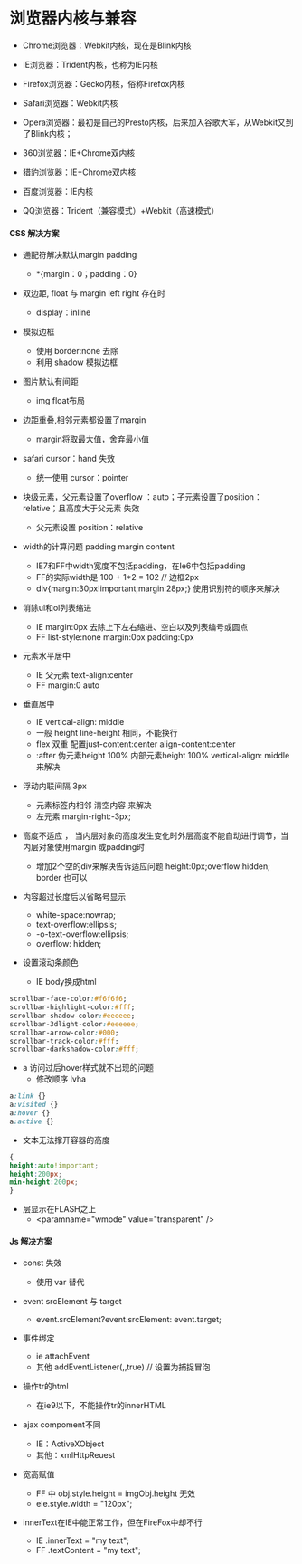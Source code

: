 
# 浏览器内核与兼容

+ Chrome浏览器：Webkit内核，现在是Blink内核

+ IE浏览器：Trident内核，也称为IE内核

+ Firefox浏览器：Gecko内核，俗称Firefox内核

+ Safari浏览器：Webkit内核

+ Opera浏览器：最初是自己的Presto内核，后来加入谷歌大军，从Webkit又到了Blink内核；

+ 360浏览器：IE+Chrome双内核

+ 猎豹浏览器：IE+Chrome双内核

+ 百度浏览器：IE内核

+ QQ浏览器：Trident（兼容模式）+Webkit（高速模式）


#### CSS 解决方案

+ 通配符解决默认margin padding
  + *{margin：0；padding：0}

+ 双边距, float 与 margin left right 存在时
   + display：inline

+ 模拟边框
  + 使用 border:none 去除
  + 利用 shadow 模拟边框

+ 图片默认有间距
   + img float布局

+ 边距重叠,相邻元素都设置了margin
  + margin将取最大值，舍弃最小值

+ safari cursor：hand 失效
  + 统一使用 cursor：pointer

+ 块级元素，父元素设置了overflow ：auto；子元素设置了position：relative；且高度大于父元素 失效
  + 父元素设置 position：relative


+ width的计算问题 padding margin content
  + IE7和FF中width宽度不包括padding，在Ie6中包括padding
  + FF的实际width是 100 + 1*2 = 102 // 边框2px
  + div{margin:30px!important;margin:28px;} 使用识别符的顺序来解决

+ 消除ul和ol列表缩进
  + IE margin:0px  去除上下左右缩进、空白以及列表编号或圆点
  + FF list-style:none margin:0px padding:0px

+ 元素水平居中
  + IE 父元素 text-align:center
  + FF margin:0 auto

+ 垂直居中
  + IE vertical-align: middle
  + 一般 height line-height 相同，不能换行
  + flex 双重 配置just-content:center align-content:center
  + :after 伪元素height 100% 内部元素height 100% vertical-align: middle 来解决

+ 浮动内联间隔 3px
  + 元素标签内相邻 清空内容 来解决
  + 左元素 margin-right:-3px;

+ 高度不适应 ， 当内层对象的高度发生变化时外层高度不能自动进行调节，当内层对象使用margin 或padding时
  + 增加2个空的div来解决告诉适应问题 height:0px;overflow:hidden; border 也可以

+ 内容超过长度后以省略号显示
    + white-space:nowrap;
    + text-overflow:ellipsis;
    + -o-text-overflow:ellipsis;
    + overflow: hidden;

+ 设置滚动条颜色
   + IE body换成html
```css
scrollbar-face-color:#f6f6f6;
scrollbar-highlight-color:#fff;
scrollbar-shadow-color:#eeeeee;
scrollbar-3dlight-color:#eeeeee;
scrollbar-arrow-color:#000;
scrollbar-track-color:#fff;
scrollbar-darkshadow-color:#fff;
```

+ a 访问过后hover样式就不出现的问题
   + 修改顺序 lvha
```css
a:link {}
a:visited {}
a:hover {}
a:active {}
```

+ 文本无法撑开容器的高度
```css
{
height:auto!important;
height:200px;
min-height:200px;
}
```
+ 层显示在FLASH之上
   + <paramname="wmode" value="transparent" />


#### Js 解决方案

+ const 失效
  + 使用 var 替代

+ event srcElement 与 target
  + event.srcElement?event.srcElement: event.target;

+ 事件绑定
   + ie attachEvent
   + 其他 addEventListener(,,true) // 设置为捕捉冒泡

+ 操作tr的html
   + 在ie9以下，不能操作tr的innerHTML

+ ajax compoment不同
  + IE：ActiveXObject
  + 其他：xmlHttpReuest

+ 宽高赋值
  + FF 中 obj.style.height = imgObj.height 无效
  + ele.style.width = "120px";

+ innerText在IE中能正常工作，但在FireFox中却不行
  + IE .innerText = "my text";
  + FF .textContent = "my text";
